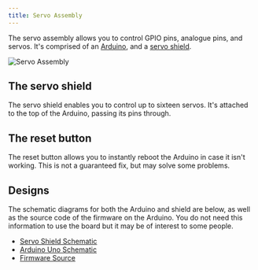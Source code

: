 ```yaml
---
title: Servo Assembly
---
```


The servo assembly allows you to control GPIO pins, analogue pins, and servos. It's comprised of an [Arduino](https://store.arduino.cc/arduino-uno-rev3), and a [servo shield](https://learn.adafruit.com/adafruit-16-channel-pwm-slash-servo-shield).

![Servo Assembly](/img/kit/servo-assembly.jpg?width=30pc)

## The servo shield
The servo shield enables you to control up to sixteen servos. It's attached to the top of the Arduino, passing its pins through.

## The reset button
The reset button allows you to instantly reboot the Arduino in case it isn't working. This is not a guaranteed fix, but may solve some problems.


## Designs
The schematic diagrams for both the Arduino and shield are below, as well as the source code of the firmware on the Arduino. You do not need this information to use the board but it may be of interest to some people.

- [Servo Shield Schematic](https://cdn-learn.adafruit.com/assets/assets/000/036/269/original/adafruit_products_schem.png)
- [Arduino Uno Schematic](https://www.arduino.cc/en/uploads/Main/Arduino_Uno_Rev3-schematic.pdf)
- [Firmware Source](https://github.com/sourcebots/servo-firmware)
